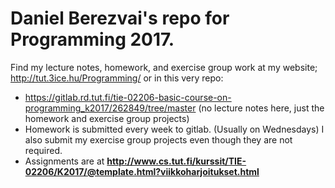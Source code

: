 # Daniel Berezvai's repo for Programming 2017.
Find my lecture notes, homework, and exercise group work at my website; <http://tut.3ice.hu/Programming/> or in this very repo:
* <https://gitlab.rd.tut.fi/tie-02206-basic-course-on-programming_k2017/262849/tree/master> (no lecture notes here, just the homework and exercise group projects)
* Homework is submitted every week to gitlab. (Usually on Wednesdays) I also submit my exercise group projects even though they are not required.
* Assignments are at **http://www.cs.tut.fi/kurssit/TIE-02206/K2017/@template.html?viikkoharjoitukset.html**
